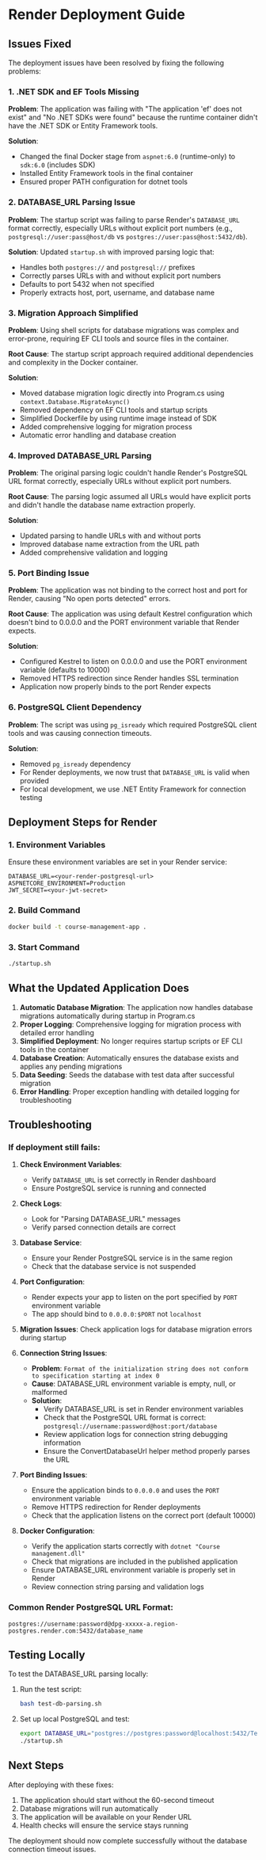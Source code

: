 # Render Deployment Guide

## Issues Fixed

The deployment issues have been resolved by fixing the following problems:

### 1. .NET SDK and EF Tools Missing
**Problem**: The application was failing with "The application 'ef' does not exist" and "No .NET SDKs were found" because the runtime container didn't have the .NET SDK or Entity Framework tools.

**Solution**: 
- Changed the final Docker stage from `aspnet:6.0` (runtime-only) to `sdk:6.0` (includes SDK)
- Installed Entity Framework tools in the final container
- Ensured proper PATH configuration for dotnet tools

### 2. DATABASE_URL Parsing Issue
**Problem**: The startup script was failing to parse Render's `DATABASE_URL` format correctly, especially URLs without explicit port numbers (e.g., `postgresql://user:pass@host/db` vs `postgres://user:pass@host:5432/db`).

**Solution**: Updated `startup.sh` with improved parsing logic that:
- Handles both `postgres://` and `postgresql://` prefixes
- Correctly parses URLs with and without explicit port numbers
- Defaults to port 5432 when not specified
- Properly extracts host, port, username, and database name

### 3. Migration Approach Simplified
**Problem**: Using shell scripts for database migrations was complex and error-prone, requiring EF CLI tools and source files in the container.

**Root Cause**: The startup script approach required additional dependencies and complexity in the Docker container.

**Solution**:
- Moved database migration logic directly into Program.cs using `context.Database.MigrateAsync()`
- Removed dependency on EF CLI tools and startup scripts
- Simplified Dockerfile by using runtime image instead of SDK
- Added comprehensive logging for migration process
- Automatic error handling and database creation

### 4. Improved DATABASE_URL Parsing
**Problem**: The original parsing logic couldn't handle Render's PostgreSQL URL format correctly, especially URLs without explicit port numbers.

**Root Cause**: The parsing logic assumed all URLs would have explicit ports and didn't handle the database name extraction properly.

**Solution**:
- Updated parsing to handle URLs with and without ports
- Improved database name extraction from the URL path
- Added comprehensive validation and logging

### 5. Port Binding Issue
**Problem**: The application was not binding to the correct host and port for Render, causing "No open ports detected" errors.

**Root Cause**: The application was using default Kestrel configuration which doesn't bind to 0.0.0.0 and the PORT environment variable that Render expects.

**Solution**:
- Configured Kestrel to listen on 0.0.0.0 and use the PORT environment variable (defaults to 10000)
- Removed HTTPS redirection since Render handles SSL termination
- Application now properly binds to the port Render expects

### 6. PostgreSQL Client Dependency
**Problem**: The script was using `pg_isready` which required PostgreSQL client tools and was causing connection timeouts.

**Solution**: 
- Removed `pg_isready` dependency
- For Render deployments, we now trust that `DATABASE_URL` is valid when provided
- For local development, we use .NET Entity Framework for connection testing

## Deployment Steps for Render

### 1. Environment Variables
Ensure these environment variables are set in your Render service:

```
DATABASE_URL=<your-render-postgresql-url>
ASPNETCORE_ENVIRONMENT=Production
JWT_SECRET=<your-jwt-secret>
```

### 2. Build Command
```bash
docker build -t course-management-app .
```

### 3. Start Command
```bash
./startup.sh
```

## What the Updated Application Does

1. **Automatic Database Migration**: The application now handles database migrations automatically during startup in Program.cs
2. **Proper Logging**: Comprehensive logging for migration process with detailed error handling
3. **Simplified Deployment**: No longer requires startup scripts or EF CLI tools in the container
4. **Database Creation**: Automatically ensures the database exists and applies any pending migrations
5. **Data Seeding**: Seeds the database with test data after successful migration
6. **Error Handling**: Proper exception handling with detailed logging for troubleshooting

## Troubleshooting

### If deployment still fails:

1. **Check Environment Variables**:
   - Verify `DATABASE_URL` is set correctly in Render dashboard
   - Ensure PostgreSQL service is running and connected

2. **Check Logs**:
   - Look for "Parsing DATABASE_URL" messages
   - Verify parsed connection details are correct

3. **Database Service**:
   - Ensure your Render PostgreSQL service is in the same region
   - Check that the database service is not suspended

4. **Port Configuration**:
   - Render expects your app to listen on the port specified by `PORT` environment variable
   - The app should bind to `0.0.0.0:$PORT` not `localhost`

5. **Migration Issues**: Check application logs for database migration errors during startup

6. **Connection String Issues**:
   - **Problem**: `Format of the initialization string does not conform to specification starting at index 0`
   - **Cause**: DATABASE_URL environment variable is empty, null, or malformed
   - **Solution**: 
     - Verify DATABASE_URL is set in Render environment variables
     - Check that the PostgreSQL URL format is correct: `postgresql://username:password@host:port/database`
     - Review application logs for connection string debugging information
     - Ensure the ConvertDatabaseUrl helper method properly parses the URL

7. **Port Binding Issues**:
   - Ensure the application binds to `0.0.0.0` and uses the `PORT` environment variable
   - Remove HTTPS redirection for Render deployments
   - Check that the application listens on the correct port (default 10000)

8. **Docker Configuration**:
   - Verify the application starts correctly with `dotnet "Course management.dll"`
   - Check that migrations are included in the published application
   - Ensure DATABASE_URL environment variable is properly set in Render
   - Review connection string parsing and validation logs

### Common Render PostgreSQL URL Format:
```
postgres://username:password@dpg-xxxxx-a.region-postgres.render.com:5432/database_name
```

## Testing Locally

To test the DATABASE_URL parsing locally:

1. Run the test script:
   ```bash
   bash test-db-parsing.sh
   ```

2. Set up local PostgreSQL and test:
   ```bash
   export DATABASE_URL="postgres://postgres:password@localhost:5432/Techfrontio"
   ./startup.sh
   ```

## Next Steps

After deploying with these fixes:

1. The application should start without the 60-second timeout
2. Database migrations will run automatically
3. The application will be available on your Render URL
4. Health checks will ensure the service stays running

The deployment should now complete successfully without the database connection timeout issues.